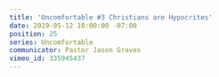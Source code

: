 ```yaml
---
title: 'Uncomfortable #3 Christians are Hypocrites'
date: 2019-05-12 10:00:00 -07:00
position: 25
series: Uncomfortable
communicator: Pastor Jason Graves
vimeo_id: 335945437
---
```


